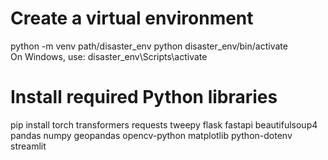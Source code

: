 # Create a virtual environment
python -m venv path/disaster_env 
python disaster_env/bin/activate  
On Windows, use: disaster_env\Scripts\activate

# Install required Python libraries
pip install torch transformers requests tweepy flask fastapi beautifulsoup4 pandas numpy geopandas opencv-python matplotlib python-dotenv streamlit
